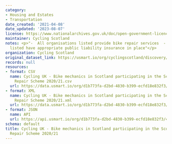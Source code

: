 ```yaml
---
category:
- Housing and Estates
- Transportation
date_created: '2021-04-08'
date_updated: '2023-08-07'
license: https://www.nationalarchives.gov.uk/doc/open-government-licence/version/3/
maintainer: Cycling Scotland
notes: <p>"-  All organisations listed provide bike repair services  -    All organisations
  listed have appropriate public liability insurance in place"</p>
organization: Cycling Scotland
original_dataset_link: https://usmart.io/org/cyclingscotland/discovery/discovery-view-detail/a0f61e40-cdff-4f2c-85e6-5245d1980b9b
records: null
resources:
- format: CSV
  name: Cycling UK - Bike mechanics in Scotland participating in the Scotland Cycle
    Repair Scheme 2020/21.csv
  url: https://data.usmart.io/org/d1b773fa-d2bd-4830-b399-ecfd18e832f3/resource?resourceGUID=155cab5d-89fa-44a8-a1a6-871b3aafaf89
- format: XML
  name: Cycling UK - Bike mechanics in Scotland participating in the Scotland Cycle
    Repair Scheme 2020/21.xml
  url: https://data.usmart.io/org/d1b773fa-d2bd-4830-b399-ecfd18e832f3/resource?resourceGUID=0e015863-3700-4c04-954a-79c74dc7f6b9
- format: JSON
  name: API
  url: https://api.usmart.io/org/d1b773fa-d2bd-4830-b399-ecfd18e832f3/47d3e7ab-dd89-479d-9bcf-bfad1ee65ef5/1/urql
schema: default
title: Cycling UK - Bike mechanics in Scotland participating in the Scotland Cycle
  Repair Scheme 2020/21
---
```

